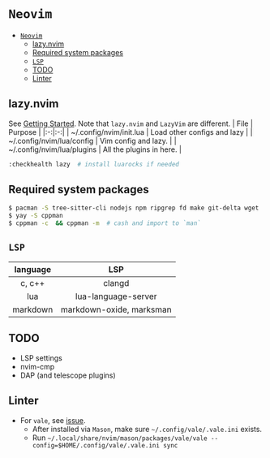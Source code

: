 # `Neovim`


<!--toc:start-->
- [`Neovim`](#neovim)
  - [lazy.nvim](#lazynvim)
  - [Required system packages](#required-system-packages)
  - [`LSP`](#lsp)
  - [TODO](#todo)
  - [Linter](#linter)
<!--toc:end-->

## lazy.nvim
See [Getting Started](https://lazy.folke.io/).
Note that `lazy.nvim` and `LazyVim` are different.
| File | Purpose |
|:-:|:-:|
| ~/.config/nvim/init.lua | Load other configs and lazy |
| ~/.config/nvim/lua/config | Vim config and lazy. |
| ~/.config/nvim/lua/plugins | All the plugins in here. |

```sh
:checkhealth lazy  # install luarocks if needed
```

## Required system packages
```sh
$ pacman -S tree-sitter-cli nodejs npm ripgrep fd make git-delta wget
$ yay -S cppman
$ cppman -c  && cppman -m  # cash and import to `man`
```

## `LSP`
| language | LSP |
|:-:|:-:|
| c, c++ | clangd |
| lua | lua-language-server |
| markdown | markdown-oxide, marksman |

## TODO
- LSP settings
- nvim-cmp
- DAP (and telescope plugins)

## Linter
- For `vale`, see [issue](https://github.com/mfussenegger/nvim-lint/issues/528).
    - After installed via `Mason`, make sure `~/.config/vale/.vale.ini` exists.
    - Run `~/.local/share/nvim/mason/packages/vale/vale --config=$HOME/.config/vale/.vale.ini sync`
